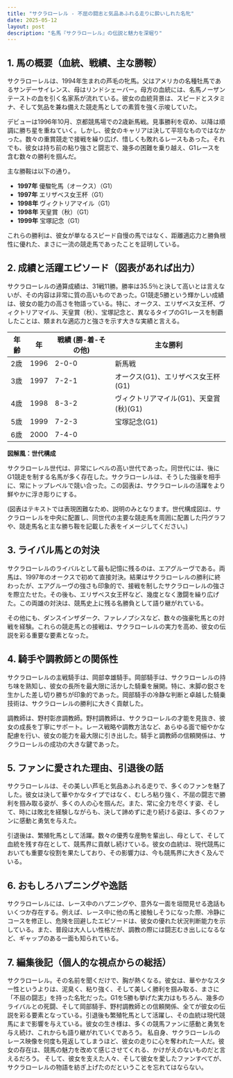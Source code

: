 ```yaml
---
title: "サクラローレル - 不屈の闘志と気品あふれる走りに酔いしれた名牝"
date: 2025-05-12
layout: post
description: "名馬『サクラローレル』の伝説と魅力を深堀り"
---
```


## 1. 馬の概要（血統、戦績、主な勝鞍）

サクラローレルは、1994年生まれの芦毛の牝馬。父はアメリカの名種牡馬であるサンデーサイレンス、母はリンドシェーバー。母方の血統には、名馬ノーザンテーストの血を引く名家系が流れている。彼女の血統背景は、スピードとスタミナ、そして気品を兼ね備えた競走馬としての素質を強く示唆していた。

デビューは1996年10月、京都競馬場での2歳新馬戦。見事勝利を収め、以降は順調に勝ち星を重ねていく。しかし、彼女のキャリアは決して平坦なものではなかった。数々の重賞競走で接戦を繰り広げ、惜しくも敗れるレースもあった。それでも、彼女は持ち前の粘り強さと闘志で、幾多の困難を乗り越え、G1レースを含む数々の勝利を掴んだ。

主な勝鞍は以下の通り。

* **1997年**  優駿牝馬（オークス）（G1）
* **1997年**  エリザベス女王杯（G1）
* **1998年**  ヴィクトリアマイル（G1）
* **1998年**  天皇賞（秋）（G1）
* **1999年**  宝塚記念（G1）

これらの勝利は、彼女が単なるスピード自慢の馬ではなく、距離適応力と勝負根性に優れた、まさに一流の競走馬であったことを証明している。


## 2. 成績と活躍エピソード（図表があれば出力）

サクラローレルの通算成績は、31戦11勝。勝率は35.5％と決して高いとは言えないが、その内容は非常に質の高いものであった。G1競走5勝という輝かしい成績は、彼女の能力の高さを物語っている。特に、オークス、エリザベス女王杯、ヴィクトリアマイル、天皇賞（秋）、宝塚記念と、異なるタイプのG1レースを制覇したことは、類まれな適応力と強さを示す大きな実績と言える。

| 年齢 | 年 | 戦績 (勝-着-その他) | 主な勝利 |
|---|---|---|---|
| 2歳 | 1996 | 2-0-0 | 新馬戦 |
| 3歳 | 1997 | 7-2-1 | オークス(G1)、エリザベス女王杯(G1) |
| 4歳 | 1998 | 8-3-2 | ヴィクトリアマイル(G1)、天皇賞(秋)(G1) |
| 5歳 | 1999 | 7-2-3 | 宝塚記念(G1) |
| 6歳 | 2000 | 7-4-0 |  |


**図解風：世代構成**

サクラローレル世代は、非常にレベルの高い世代であった。同世代には、後にG1競走を制する名馬が多く存在した。サクラローレルは、そうした強豪を相手に、常にトップレベルで競い合った。この図表は、サクラローレルの活躍をより鮮やかに浮き彫りにする。

(図表はテキストでは表現困難なため、説明のみとなります。世代構成図は、サクラローレルを中央に配置し、同世代の主要な競走馬を周囲に配置した円グラフや、競走馬名と主な勝ち鞍を記載した表をイメージしてください。)


## 3. ライバル馬との対決

サクラローレルのライバルとして最も記憶に残るのは、エアグルーヴである。両馬は、1997年のオークスで初めて直接対決。結果はサクラローレルの勝利に終わったが、エアグルーヴの強さも印象的で、接戦を制したサクラローレルの強さを際立たせた。その後も、エリザベス女王杯など、幾度となく激闘を繰り広げた。この両雄の対決は、競馬史上に残る名勝負として語り継がれている。

その他にも、ダンスインザダーク、ファレノプシスなど、数々の強豪牝馬との対戦を経験。これらの競走馬との接戦は、サクラローレルの実力を高め、彼女の伝説を彩る重要な要素となった。


## 4. 騎手や調教師との関係性

サクラローレルの主戦騎手は、岡部幸雄騎手。岡部騎手は、サクラローレルの持ち味を熟知し、彼女の長所を最大限に活かした騎乗を展開。特に、末脚の鋭さを生かした差し切り勝ちが印象的であった。岡部騎手の冷静な判断と卓越した騎乗技術は、サクラローレルの勝利に大きく貢献した。

調教師は、野村彰彦調教師。野村調教師は、サクラローレルの才能を見抜き、彼女の成長を丁寧にサポート。レース戦略や調教方法など、あらゆる面で細やかな配慮を行い、彼女の能力を最大限に引き出した。騎手と調教師の信頼関係は、サクラローレルの成功の大きな鍵であった。


## 5. ファンに愛された理由、引退後の話

サクラローレルは、その美しい芦毛と気品あふれる走りで、多くのファンを魅了した。彼女は決して華やかなタイプではなく、むしろ粘り強く、不屈の闘志で勝利を掴み取る姿が、多くの人の心を掴んだ。また、常に全力を尽くす姿、そして、時には敗北を経験しながらも、決して諦めずに走り続ける姿は、多くのファンに感動と勇気を与えた。

引退後は、繁殖牝馬として活躍。数々の優秀な産駒を輩出し、母として、そして血統を残す存在として、競馬界に貢献し続けている。彼女の血統は、現代競馬においても重要な役割を果たしており、その影響力は、今も競馬界に大きく及んでいる。


## 6. おもしろハプニングや逸話

サクラローレルには、レース中のハプニングや、意外な一面を垣間見せる逸話もいくつか存在する。例えば、レース中に他の馬と接触しそうになった際、冷静にコースを修正し、危険を回避したエピソードは、彼女の優れた状況判断能力を示している。また、普段は大人しい性格だが、調教の際には闘志むき出しになるなど、ギャップのある一面も知られている。


## 7. 編集後記（個人的な視点からの総括）

サクラローレル。その名前を聞くだけで、胸が熱くなる。彼女は、華やかなスター性というよりは、泥臭く、粘り強く、そして美しく勝利を掴み取る、まさに「不屈の闘志」を持った名牝だった。G1を5勝も挙げた実力はもちろん、幾多のライバルとの死闘、そして岡部騎手、野村調教師との信頼関係、全てが彼女の伝説を彩る要素となっている。引退後も繁殖牝馬として活躍し、その血統は現代競馬にまで影響を与えている。彼女の生き様は、多くの競馬ファンに感動と勇気を与え続け、これからも語り継がれていくであろう。  私自身、サクラローレルのレース映像を何度も見返してしまうほど、彼女の走りに心を奪われた一人だ。彼女の存在は、競馬の魅力を改めて感じさせてくれる、かけがえのないものだと言えるだろう。  そして、彼女を支えた人々、そして彼女を愛したファンすべてが、サクラローレルの物語を紡ぎ上げたのだということを忘れてはならない。

